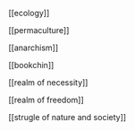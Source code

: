 [[ecology]]

[[permaculture]]

[[anarchism]]

[[bookchin]]

[[realm of necessity]]

[[realm of freedom]]

[[strugle of nature and society]]